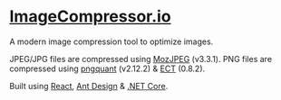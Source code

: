 # [ImageCompressor.io](https://imagecompressor.io)

A modern image compression tool to optimize images. 

JPEG/JPG files are compressed using [MozJPEG](https://github.com/mozilla/mozjpeg) (v3.3.1). PNG files are compressed using [pngquant](https://pngquant.org) (v2.12.2) & [ECT](https://github.com/fhanau/Efficient-Compression-Tool) (0.8.2).

Built using [React](https://github.com/facebook/react), [Ant Design](https://github.com/ant-design/ant-design) & [.NET Core](https://github.com/dotnet/core).
 
